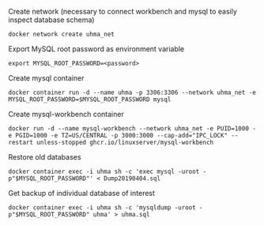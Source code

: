 Create network (necessary to connect workbench and mysql to easily inspect database schema)
```shell
docker network create uhma_net
```

Export MySQL root password as environment variable
```shell
export MYSQL_ROOT_PASSWORD=<password>
```

Create mysql container
```shell
docker container run -d --name uhma -p 3306:3306 --network uhma_net -e MYSQL_ROOT_PASSWORD=$MYSQL_ROOT_PASSWORD mysql
```

Create mysql-workbench container
```shell
docker run -d --name mysql-workbench --network uhma_net -e PUID=1000 -e PGID=1000 -e TZ=US/CENTRAL -p 3000:3000 --cap-add="IPC_LOCK" --restart unless-stopped ghcr.io/linuxserver/mysql-workbench
```

Restore old databases
```shell
docker container exec -i uhma sh -c 'exec mysql -uroot -p"$MYSQL_ROOT_PASSWORD"' < Dump20190404.sql 
```

Get backup of individual database of interest
```shell
docker container exec -i uhma sh -c 'mysqldump -uroot -p"$MYSQL_ROOT_PASSWORD" uhma' > uhma.sql
```
